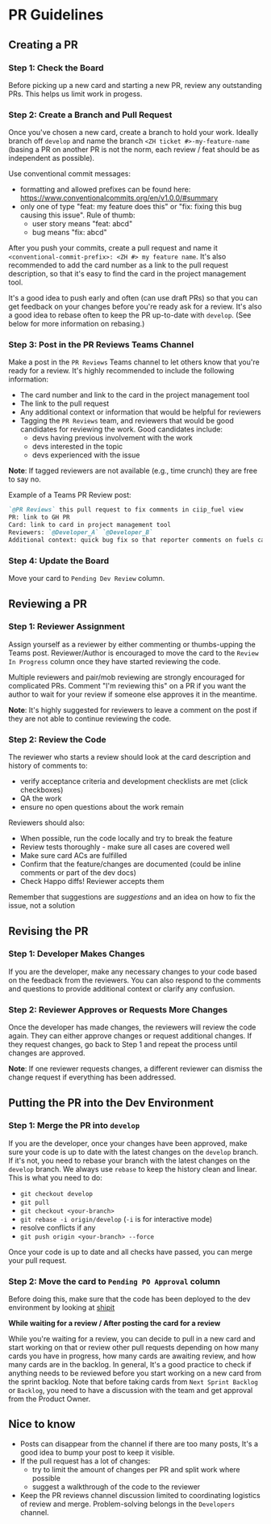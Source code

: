 # PR Guidelines

## Creating a PR

### Step 1: Check the Board

Before picking up a new card and starting a new PR, review any outstanding PRs. This helps us limit work in progess.

### Step 2: Create a Branch and Pull Request

Once you've chosen a new card, create a branch to hold your work. Ideally branch off `develop` and name the branch `<ZH ticket #>-my-feature-name` (basing a PR on another PR is not the norm, each review / feat should be as independent as possible).

Use conventional commit messages:

- formatting and allowed prefixes can be found here: https://www.conventionalcommits.org/en/v1.0.0/#summary
- only one of type "feat: my feature does this" or "fix: fixing this bug causing this issue". Rule of thumb:
  - user story means "feat: abcd"
  - bug means "fix: abcd"

After you push your commits, create a pull request and name it `<conventional-commit-prefix>: <ZH #> my feature name`. It's also recommended to add the card number as a link to the pull request description, so that it's easy to find the card in the project management tool.

It's a good idea to push early and often (can use draft PRs) so that you can get feedback on your changes before you're ready ask for a review. It's also a good idea to rebase often to keep the PR up-to-date with `develop`. (See below for more information on rebasing.)

### Step 3: Post in the PR Reviews Teams Channel

Make a post in the `PR Reviews` Teams channel to let others know that you're ready for a review. It's highly recommended to include the following information:

- The card number and link to the card in the project management tool
- The link to the pull request
- Any additional context or information that would be helpful for reviewers
- Tagging the `PR Reviews` team, and reviewers that would be good candidates for reviewing the work. Good candidates include:
  - devs having previous involvement with the work
  - devs interested in the topic
  - devs experienced with the issue

**Note**: If tagged reviewers are not available (e.g., time crunch) they are free to say no.

Example of a Teams PR Review post:

```markdown
`@PR Reviews` this pull request to fix comments in ciip_fuel view
PR: link to GH PR
Card: link to card in project management tool
Reviewers: `@Developer_A` `@Developer_B`
Additional context: quick bug fix so that reporter comments on fuels can be seen in metabase
```

### Step 4: Update the Board

Move your card to `Pending Dev Review` column.

## Reviewing a PR

### Step 1: Reviewer Assignment

Assign yourself as a reviewer by either commenting or thumbs-upping the Teams post. Reviewer/Author is encouraged to move the card to the `Review In Progress` column once they have started reviewing the code.

Multiple reviewers and pair/mob reviewing are strongly encouraged for complicated PRs. Comment "I'm reviewing this" on a PR if you want the author to wait for your review if someone else approves it in the meantime.

**Note**: It's highly suggested for reviewers to leave a comment on the post if they are not able to continue reviewing the code.

### Step 2: Review the Code

The reviewer who starts a review should look at the card description and history of comments to:

- verify acceptance criteria and development checklists are met (click checkboxes)
- QA the work
- ensure no open questions about the work remain

Reviewers should also:

- When possible, run the code locally and try to break the feature
- Review tests thoroughly - make sure all cases are covered well
- Make sure card ACs are fulfilled
- Confirm that the feature/changes are documented (could be inline comments or part of the dev docs)
- Check Happo diffs! Reviewer accepts them

Remember that suggestions are _suggestions_ and an idea on how to fix the issue, not a solution

## Revising the PR

### Step 1: Developer Makes Changes

If you are the developer, make any necessary changes to your code based on the feedback from the reviewers. You can also respond to the comments and questions to provide additional context or clarify any confusion.

### Step 2: Reviewer Approves or Requests More Changes

Once the developer has made changes, the reviewers will review the code again. They can either approve changes or request additional changes. If they request changes, go back to Step 1 and repeat the process until changes are approved.

**Note**: If one reviewer requests changes, a different reviewer can dismiss the change request if everything has been addressed.

## Putting the PR into the Dev Environment

### Step 1: Merge the PR into `develop`

If you are the developer, once your changes have been approved, make sure your code is up to date with the latest changes on the `develop` branch. If it's not, you need to rebase your branch with the latest changes on the `develop` branch. We always use `rebase` to keep the history clean and linear. This is what you need to do:

- `git checkout develop`
- `git pull`
- `git checkout <your-branch>`
- `git rebase -i origin/develop` (`-i` is for interactive mode)
- resolve conflicts if any
- `git push origin <your-branch> --force`

Once your code is up to date and all checks have passed, you can merge your pull request.

### Step 2: Move the card to `Pending PO Approval` column

Before doing this, make sure that the code has been deployed to the dev environment by looking at [shipit](https://cas-shipit.apps.silver.devops.gov.bc.ca/bcgov/cas-cif/dev)

**While waiting for a review / After posting the card for a review**

While you're waiting for a review, you can decide to pull in a new card and start working on that or review other pull requests depending on how many cards you have in progress, how many cards are awaiting review, and how many cards are in the backlog.
In general, It's a good practice to check if anything needs to be reviewed before you start working on a new card from the sprint backlog.
Note that before taking cards from `Next Sprint Backlog` or `Backlog`, you need to have a discussion with the team and get approval from the Product Owner.

## **Nice to know**

- Posts can disappear from the channel if there are too many posts, It's a good idea to bump your post to keep it visible.
- If the pull request has a lot of changes:
  - try to limit the amount of changes per PR and split work where possible
  - suggest a walkthrough of the code to the reviewer
- Keep the PR reviews channel discussion limited to coordinating logistics of review and merge. Problem-solving belongs in the `Developers` channel.
